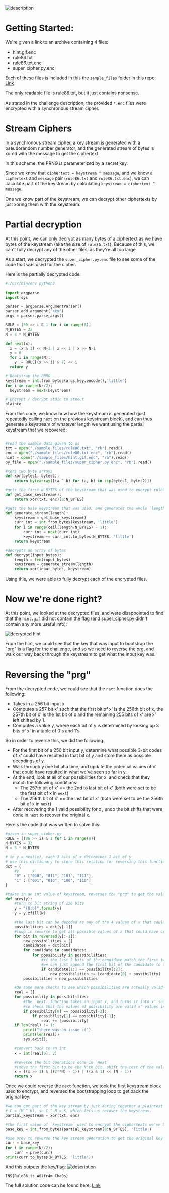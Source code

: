 ![description](images/description.png)

# Getting Started:

We're given a link to an archive containing 4 files: 

* hint.gif.enc
* rule86.txt
* rule86.txt.enc
* super_cipher.py.enc

Each of these files is included in this the `sample_files` folder in this repo: [Link](./sample_files/)

The only readable file is rule86.txt, but it just contains nonsense.

As stated in the challenge description, the provided `*.enc` files were encrypted with a synchronous stream cipher.


# Stream Ciphers

In a synchronous stream cipher, a key stream is generated with a pseudorandom number generator, and the generated stream of bytes is xored with the message to get the ciphertext. 

In this scheme, the PRNG is parameterized by a secret key.

Since we know that `ciphertext = keystream ^ message`, and we know a `ciphertext` and `message` pair (`rule86.txt` and `rule86.txt.enc`), we can calculate part of the keystream by calculating `keystream = ciphertext ^ message`.

One we know part of the keystream, we can decrypt other ciphertexts by just xoring them with the keystream.

# Partial decryption

At this point, we can only decrypt as many bytes of a ciphertext as we have bytes of the keystream (aka the size of `rule86.txt`). Because of this, we can't fully decrypt any of the other files, as they're all too large.

As a start, we decrypted the `super_cipher.py.enc` file to see some of the code that was used for the cipher.

Here is the partially decrypted code:
```python
#!/usr/bin/env python3

import argparse
import sys

parser = argparse.ArgumentParser()
parser.add_argument("key")
args = parser.parse_args()

RULE = [86 >> i & 1 for i in range(8)]
N_BYTES = 32
N = 8 * N_BYTES

def next(x):
  x = (x & 1) << N+1 | x << 1 | x >> N-1
  y = 0
  for i in range(N):
    y |= RULE[(x >> i) & 7] << i
  return y

# Bootstrap the PNRG
keystream = int.from_bytes(args.key.encode(),'little')
for i in range(N//2):
  keystream = next(keystream)

# Encrypt / decrypt stdin to stdout
plainte
```

From this code, we know how how the keystream is generated (just repeatedly calling `next` on the previous keystream block), and can thus generate a keystream of whatever length we want using the partial keystream that we recovered:

```python

#read the sample data given to us
txt = open("./sample_files/rule86.txt", "rb").read()
enc = open("./sample_files/rule86.txt.enc", "rb").read()
hint = open("./sample_files/hint.gif.enc", "rb").read()
py_file = open("./sample_files/super_cipher.py.enc", "rb").read()

#xors two byte arrays
def xor(bytes1, bytes2):
    return bytearray([(a ^ b) for (a, b) in zip(bytes1, bytes2)])

#gets the first N_BYTES of the keystream that was used to encrypt rule86.txt.enc
def get_base_keystream():
    return xor(txt, enc)[0:N_BYTES]

#gets the base keystream that was used, and generates the whole `length` byte keystream that can be used to decrypt
def generate_stream(length):
    keystream = get_base_keystream()
    curr_int = int.from_bytes(keystream, 'little')
    for i in range(ceil(length/N_BYTES) - 1):
        curr_int = next(curr_int)
        keystream += curr_int.to_bytes(N_BYTES, 'little')
    return keystream

#decrypts an array of bytes
def decrypt(input_bytes):
    length = len(input_bytes)
    keystream = generate_stream(length)
    return xor(input_bytes, keystream)

```

Using this, we were able to fully decrypt each of the encrypted files.

# Now we're done right?

At this point, we looked at the decrypted files, and were disappointed to find that the `hint.gif` did not contain the flag (and super_cipher.py didn't contain any more useful info):

![decrypted hint](images/hint.png)

From the hint, we could see that the key that was input to bootstrap the "prg" is a flag for the challenge, and so we need to reverse the prg, and walk our way back through the keystream to get what the input key was.

# Reversing the "prg"

From the decrypted code, we could see that the `next` function does the following:

* Takes in a 256 bit input x
* Computes a 257 bit x' such that the first bit of x' is the 256th bit of x, the 257th bit of x' is the 1st bit of x and the remaining 255 bits of x' are x' left shifted by 1.
* Computes a value y, where each bit of y is determined by looking up 3 bits of x' in a table of 0's and 1's.

So in order to reverse this, we did the following:
* For the first bit of a 256 bit input y, determine what possible 3-bit codes of x' could have resulted in that bit of y and store them as possible decodings of y.
* Walk through y one bit at a time, and update the potential values of x' that could have resulted in what we've seen so far in y.
* At the end, look at all of our possibilities for x' and check that they match the following conditions:
	* The 257th bit of x' == the 2nd to last bit of x' (both were set to be the first bit of x in `next`)
	* The 256th bit of x' == the last bit of x' (both were set to be the 256th bit of x in `next`)
* After recovering the 1 valid possibility for x', undo the bit shifts that were done in `next` to recover the original x.

Here's the code that was written to solve this:
```python
#given in super_cipher.py
RULE = [(86 >> i) & 1 for i in range(8)]
N_BYTES = 32
N = 8 * N_BYTES

# in y = next(x), each 3 bits of x determines 1 bit of y
# use this dictionary to store this relation for reversing this function
dct = {
    #y      x
    "0" : ["000", "011", "101", "111"],
    "1" : ["001", "010", "100", "110"]
}

#takes in an int value of keystream, reverses the "prg" to get the value that came before it
def prev(y):
    #turn to bit string of 256 bits
    y = "{0:b}".format(y)
    y = y.zfill(N)

    #the last bit can be decoded as any of the 4 values of x that could have set that bit
    possibilities = dct[y[-1]]
    #loop in reverse to get all possible values of x that could have created this y
    for bit in reversed(y[:-1]):
        new_possibilities = []
        candidates = dct[bit]
        for candidate in candidates:
            for possibility in possibilities:
                #if the last 2 bits of the candidate match the first two bits of an existing possibility,
                #we can just append the first bit of the candidate to the possibility
                if candidate[1:] == possibility[:2]:
                    new_possibilities += [candidate[0] + possibility]
        possibilities = new_possibilities

    #Do some more checks to see which possibilities are actually valid
    real = []
    for possibility in possibilities:
        #the `next` function takes an input x, and turns it into x' such that the last bit of x' = the first bit of x, and the first bit of x' = the last bit of x
        #so check that the values of possibility are valid x' values in this way.
        if possibility[0] == possibility[-2]:
            if possibility[1] == possibility[-1]:
                real += [possibility]
    if len(real) != 1:
        print("there was an issue :(")
        print(len(real))
        sys.exit();

    #convert back to an int
    x = int(real[0], 2)

    #reverse the bit operations done in `next` 
    #(move the first bit to be the N'th bit, shift the rest of the value to the right by 1)
    x = ((x >> 1) & ((2**N) - 1)) | ((x & 1) << (N - 1))
    return x

```

Once we could reverse the `next` function, we took the first keystream block used to encrypt, and reversed the bootstrapping loop to get back the original key:

```python
#we can get part of the key stream by just Xoring together a plaintext and a ciphertext
# C = (M ^ K), so C ^ M = K, which lets us recover the keystream.
partial_keystream = xor(txt, enc)

#the first value of `keystream` used to encrypt the ciphertexts we've been given (the first 256 bits of the partial keystream)
base_key = int.from_bytes(partial_keystream[0:N_BYTES], 'little')

#use prev to reverse the key stream generation to get the original key
curr = base_key
for i in range(N//2):
    curr = prev(curr)
print(curr.to_bytes(N_BYTES, 'little'))

```

And this outputs the key/flag:
![description](images/flag.png)

`INS{Rule86_is_W0lfr4m_Cha0s}`

The full solution code can be found here: [Link](./sol.py)
